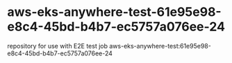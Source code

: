 # aws-eks-anywhere-test-61e95e98-e8c4-45bd-b4b7-ec5757a076ee-24
repository for use with E2E test job aws-eks-anywhere-test:61e95e98-e8c4-45bd-b4b7-ec5757a076ee-24
